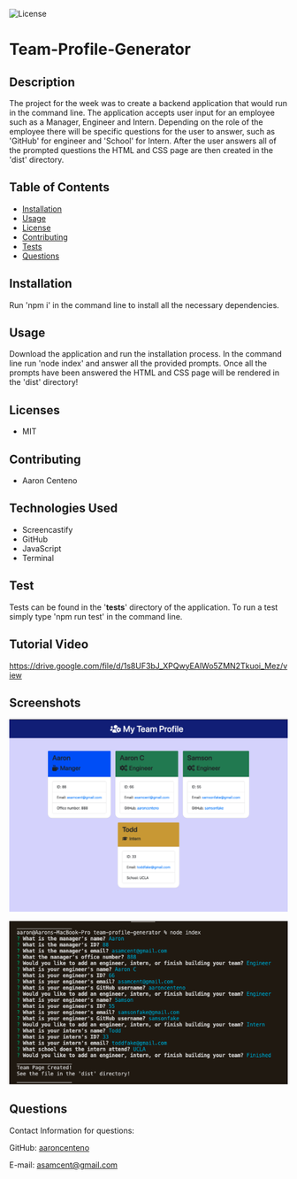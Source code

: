![License](https://img.shields.io/static/v1?label=License&message=MIT&color=BLUE)

# Team-Profile-Generator

## Description

The project for the week was to create a backend application that would run in the command line. The application accepts user input for an employee such as a Manager, Engineer and Intern. Depending on the role of the employee there will be specific questions for the user to answer, such as 'GitHub' for engineer and 'School' for Intern. After the user answers all of the prompted questions the HTML and CSS page are then created in the 'dist' directory.

## Table of Contents

* [Installation](#installation)
* [Usage](#usage)
* [License](#license)
* [Contributing](#contributing)
* [Tests](#tests)
* [Questions](#questions)

## Installation 

Run 'npm i' in the command line to install all the necessary dependencies.

## Usage

Download the application and run the installation process. In the command line run 'node index' and answer all the provided prompts. Once all the prompts have been answered the HTML and CSS page will be rendered in the 'dist' directory!

## Licenses

* MIT

## Contributing

* Aaron Centeno

## Technologies Used
* Screencastify
* GitHub
* JavaScript
* Terminal

## Test

Tests can be found in the '__tests__' directory of the application. To run a test simply type 'npm run test' in the command line.

## Tutorial Video

https://drive.google.com/file/d/1s8UF3bJ_XPQwyEAlWo5ZMN2Tkuoi_Mez/view

## Screenshots

![Rendered HTML](./imgs/rendered-html.png)

![Command Line Screenshot](./imgs/terminal.png)

## Questions

Contact Information for questions: 


GitHub: [aaroncenteno](https://www.github.com/aaroncenteno) 

E-mail: asamcent@gmail.com
